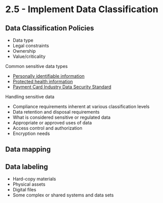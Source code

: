 # 2.5 - Implement Data Classification

## Data Classification Policies

- Data type
- Legal constraints
- Ownership
- Value/criticality

Common sensitive data types
- [Personally identifiable information](../../Definitions/P.md#personally-identifiable-information-pii)
- [Protected health information](../../Definitions/P.md#protected-health-information)
- [Payment Card Industry Data Security Standard](../../Definitions/P.md#payment-card-industry-data-security-standard-pci-dss)

Handling sensitive data
- Compliance requirements inherent at various classification levels
- Data retention and disposal requirements
- What is considered sensitive or regulated data
- Appropriate or approved uses of data
- Access control and authorization
- Encryption needs

## Data mapping

## Data labeling

- Hard-copy materials
- Physical assets
- Digital files
- Some complex or shared systems and data sets
